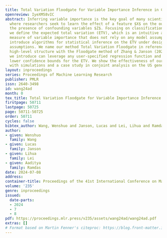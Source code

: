 ```yaml
---
title: Total Variation Floodgate for Variable Importance Inference in Classification
openreview: IyeXM58vIC
abstract: Inferring variable importance is the key goal of many scientific studies,
  where researchers seek to learn the effect of a feature $X$ on the outcome $Y$ in
  the presence of confounding variables $Z$. Focusing on classification problems,
  we define the expected total variation (ETV), which is an intuitive and deterministic
  measure of variable importance that does not rely on any model assumption. We then
  introduce algorithms for statistical inference on the ETV under design-based/model-X
  assumptions. We name our method Total Variation Floodgate in reference to its shared
  high-level structure with the Floodgate method of Zhang & Janson (2020). The algorithms
  we introduce can leverage any user-specified regression function and produce asymptotic
  lower confidence bounds for the ETV. We show the effectiveness of our algorithms
  with simulations and a case study in conjoint analysis on the US general election.
layout: inproceedings
series: Proceedings of Machine Learning Research
publisher: PMLR
issn: 2640-3498
id: wang24ad
month: 0
tex_title: Total Variation Floodgate for Variable Importance Inference in Classification
firstpage: 50711
lastpage: 50725
page: 50711-50725
order: 50711
cycles: false
bibtex_author: Wang, Wenshuo and Janson, Lucas and Lei, Lihua and Ramdas, Aaditya
author:
- given: Wenshuo
  family: Wang
- given: Lucas
  family: Janson
- given: Lihua
  family: Lei
- given: Aaditya
  family: Ramdas
date: 2024-07-08
address:
container-title: Proceedings of the 41st International Conference on Machine Learning
volume: '235'
genre: inproceedings
issued:
  date-parts:
  - 2024
  - 7
  - 8
pdf: https://proceedings.mlr.press/v235/assets/wang24ad/wang24ad.pdf
extras: []
# Format based on Martin Fenner's citeproc: https://blog.front-matter.io/posts/citeproc-yaml-for-bibliographies/
---
```

